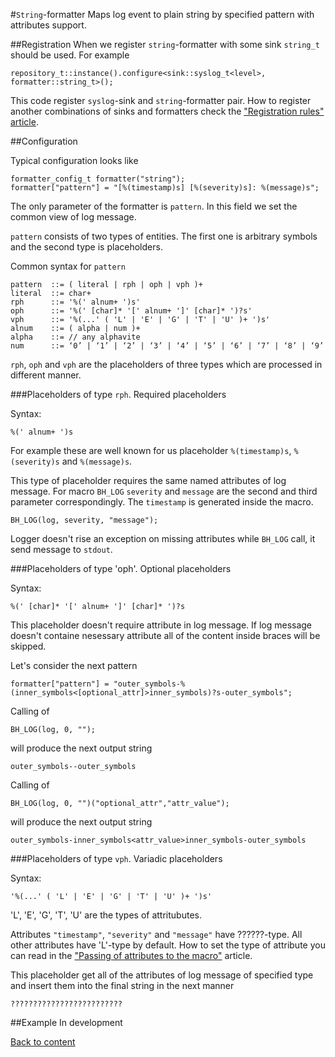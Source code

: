 #`String`-formatter
Maps log event to plain string by specified pattern with attributes support.

##Registration
When we register `string`-formatter with some sink `string_t` should be used. For example

```
repository_t::instance().configure<sink::syslog_t<level>, formatter::string_t>();
```

This code register `syslog`-sink and `string`-formatter pair. How to register another combinations of sinks and formatters check the ["Registration rules" article](registration-rules.md).

##Configuration

Typical configuration looks like

```
formatter_config_t formatter("string");
formatter["pattern"] = "[%(timestamp)s] [%(severity)s]: %(message)s";
```

The only parameter of the formatter is `pattern`. In this field we set the common view of log message. 

`pattern` consists of two types of entities. The first one is arbitrary symbols and the second type is placeholders. 

Common syntax for `pattern`

```
pattern  ::= ( literal | rph | oph | vph )+
literal  ::= char+
rph      ::= '%(' alnum+ ')s'
oph      ::= '%(' [char]* '[' alnum+ ']' [char]* ')?s'
vph      ::= '%(...' ( 'L' | 'E' | 'G' | 'T' | 'U' )+ ')s'
alnum    ::= ( alpha | num )+
alpha    ::= // any alphavite
num      ::= ‘0’ | ‘1’ | ‘2’ | ‘3’ | ‘4’ | ‘5’ | ‘6’ | ‘7’ | ‘8’ | ‘9’
```

`rph`, `oph` and `vph` are the placeholders of three types which are processed in different manner.

###Placeholders of type `rph`. Required placeholders

Syntax:
```
%(' alnum+ ')s
```

For example these are well known for us placeholder `%(timestamp)s`, `%(severity)s` and `%(message)s`.

This type of placeholder requires the same named attributes of log message. For macro `ВН_LOG` `severity` and `message` are the second and third parameter correspondingly. The `timestamp` is generated inside the macro.

```
BH_LOG(log, severity, "message");
```

Logger doesn't rise an exception on missing attributes while `BH_LOG` call, it send message to `stdout`.


###Placeholders of type 'oph'. Optional placeholders

Syntax:
```
%(' [char]* '[' alnum+ ']' [char]* ')?s
```

This placeholder doesn't require attribute in log message. If log message doesn't containe nesessary attribute all of the content inside braces will be skipped.

Let's consider the next pattern

```
formatter["pattern"] = "outer_symbols-%(inner_symbols<[optional_attr]>inner_symbols)?s-outer_symbols";
```

Calling of

```
BH_LOG(log, 0, "");
```
will produce the next output string

```
outer_symbols--outer_symbols
```

Calling of
```
BH_LOG(log, 0, "")("optional_attr","attr_value");
```

will produce the next output string

```
outer_symbols-inner_symbols<attr_value>inner_symbols-outer_symbols
```

###Placeholders of type `vph`. Variadic placeholders

Syntax:

```
'%(...' ( 'L' | 'E' | 'G' | 'T' | 'U' )+ ')s'
```

'L', 'E', 'G', 'T', 'U' are the types of attritubutes.

Attributes `"timestamp"`, `"severity"` and `"message"` have ??????-type. All other attributes have 'L'-type by default. How to set the type of attribute you can read in the ["Passing of attributes to the macro"](passing-attributes.md) article.

This placeholder get all of the attributes of log message of specified type and insert them into the final string in the next manner

```
?????????????????????????
```

##Example
In development

[Back to content](contents.md)